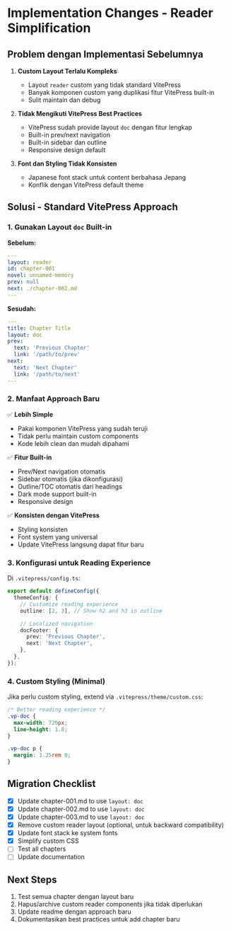 # Implementation Changes - Reader Simplification

## Problem dengan Implementasi Sebelumnya

1. **Custom Layout Terlalu Kompleks**
   - Layout `reader` custom yang tidak standard VitePress
   - Banyak komponen custom yang duplikasi fitur VitePress built-in
   - Sulit maintain dan debug

2. **Tidak Mengikuti VitePress Best Practices**
   - VitePress sudah provide layout `doc` dengan fitur lengkap
   - Built-in prev/next navigation
   - Built-in sidebar dan outline
   - Responsive design default

3. **Font dan Styling Tidak Konsisten**
   - Japanese font stack untuk content berbahasa Jepang
   - Konflik dengan VitePress default theme

## Solusi - Standard VitePress Approach

### 1. Gunakan Layout `doc` Built-in

**Sebelum:**

```yaml
---
layout: reader
id: chapter-001
novel: unnamed-memory
prev: null
next: ./chapter-002.md
---
```

**Sesudah:**

```yaml
---
title: Chapter Title
layout: doc
prev:
  text: 'Previous Chapter'
  link: '/path/to/prev'
next:
  text: 'Next Chapter'
  link: '/path/to/next'
---
```

### 2. Manfaat Approach Baru

✅ **Lebih Simple**

- Pakai komponen VitePress yang sudah teruji
- Tidak perlu maintain custom components
- Kode lebih clean dan mudah dipahami

✅ **Fitur Built-in**

- Prev/Next navigation otomatis
- Sidebar otomatis (jika dikonfigurasi)
- Outline/TOC otomatis dari headings
- Dark mode support built-in
- Responsive design

✅ **Konsisten dengan VitePress**

- Styling konsisten
- Font system yang universal
- Update VitePress langsung dapat fitur baru

### 3. Konfigurasi untuk Reading Experience

Di `.vitepress/config.ts`:

```ts
export default defineConfig({
  themeConfig: {
    // Customize reading experience
    outline: [2, 3], // Show h2 and h3 in outline

    // Localized navigation
    docFooter: {
      prev: 'Previous Chapter',
      next: 'Next Chapter',
    },
  },
});
```

### 4. Custom Styling (Minimal)

Jika perlu custom styling, extend via `.vitepress/theme/custom.css`:

```css
/* Better reading experience */
.vp-doc {
  max-width: 720px;
  line-height: 1.8;
}

.vp-doc p {
  margin: 1.25rem 0;
}
```

## Migration Checklist

- [x] Update chapter-001.md to use `layout: doc`
- [x] Update chapter-002.md to use `layout: doc`
- [x] Update chapter-003.md to use `layout: doc`
- [x] Remove custom reader layout (optional, untuk backward compatibility)
- [x] Update font stack ke system fonts
- [x] Simplify custom CSS
- [ ] Test all chapters
- [ ] Update documentation

## Next Steps

1. Test semua chapter dengan layout baru
2. Hapus/archive custom reader components jika tidak diperlukan
3. Update readme dengan approach baru
4. Dokumentasikan best practices untuk add chapter baru
